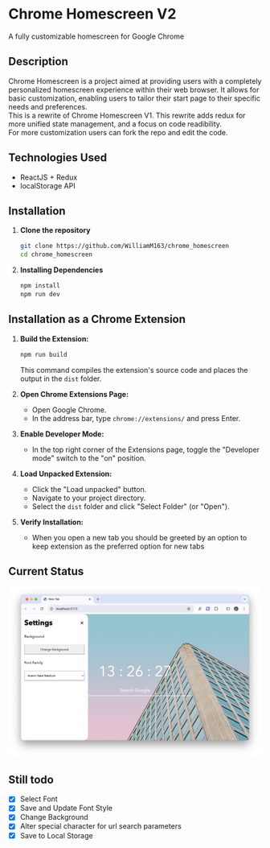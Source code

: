 # Chrome Homescreen V2
A fully customizable homescreen for Google Chrome

## Description
Chrome Homescreen is a project aimed at providing users with a completely personalized homescreen experience within
their web browser. It allows for basic customization, enabling users to tailor their start page to their specific
needs and preferences.  
This is a rewrite of Chrome Homescreen V1.
This rewrite adds redux for more unified state management, and a focus on code readibility.  
For more customization users can fork the repo and edit the code.


## Technologies Used
-   ReactJS + Redux
-   localStorage API

## Installation
1.  **Clone the repository**
    ```bash
    git clone https://github.com/WilliamM163/chrome_homescreen
    cd chrome_homescreen
    ```

2. **Installing Dependencies**
    ```bash
    npm install
    npm run dev
    ```

## Installation as a Chrome Extension

1.  **Build the Extension:**
    ```bash
    npm run build
    ```
    This command compiles the extension's source code and places the output in the `dist` folder.

2.  **Open Chrome Extensions Page:**
    * Open Google Chrome.
    * In the address bar, type `chrome://extensions/` and press Enter.

3.  **Enable Developer Mode:**
    * In the top right corner of the Extensions page, toggle the "Developer mode" switch to the "on" position.

4.  **Load Unpacked Extension:**
    * Click the "Load unpacked" button.
    * Navigate to your project directory.
    * Select the `dist` folder and click "Select Folder" (or "Open").

5.  **Verify Installation:**
    * When you open a new tab you should be greeted by an option to keep extension as the preferred option for new tabs

## Current Status
![Current Screenshot](./current_screenshot.png)

## Still todo
- [x] Select Font
- [x] Save and Update Font Style
- [x] Change Background
- [x] Alter special character for url search parameters
- [x] Save to Local Storage
